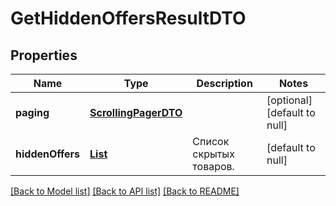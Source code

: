 # GetHiddenOffersResultDTO
## Properties

| Name | Type | Description | Notes |
|------------ | ------------- | ------------- | -------------|
| **paging** | [**ScrollingPagerDTO**](ScrollingPagerDTO.md) |  | [optional] [default to null] |
| **hiddenOffers** | [**List**](HiddenOfferDTO.md) | Список скрытых товаров. | [default to null] |

[[Back to Model list]](../README.md#documentation-for-models) [[Back to API list]](../README.md#documentation-for-api-endpoints) [[Back to README]](../README.md)

